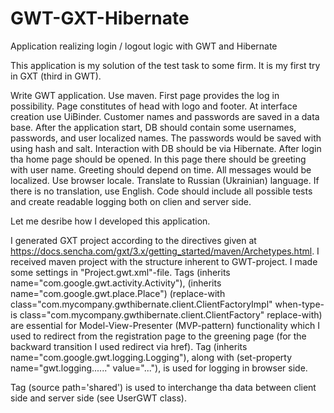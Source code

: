 # GWT-GXT-Hibernate
Application realizing login / logout logic with GWT and Hibernate

This application is my solution of the test task to some firm. It is my first try in GXT (third in GWT).

Write GWT application. Use maven. First page provides the log in possibility. Page constitutes of head with logo and footer. At interface creation use UiBinder. Customer names and passwords are saved in a data base. After the application start, DB should contain some usernames, passwords, and user localized names. The passwords would be saved with using hash and salt. Interaction with DB should be via Hibernate. After login tha home page should be opened. In this page there should be greeting with user name. Greeting should depend on time. All messages would be localized. Use browser locale. Translate to Russian (Ukrainian) language. If there is no translation, use English. Code should include all possible tests and create readable logging both on clien and server side.

Let me desribe how I developed this application.

I generated GXT project according to the directives given at https://docs.sencha.com/gxt/3.x/getting_started/maven/Archetypes.html. I received maven project with the structure inherent to GWT-project.
I made some settings in "Project.gwt.xml"-file. 
Tags (inherits name="com.google.gwt.activity.Activity"), (inherits name="com.google.gwt.place.Place")
(replace-with class="com.mycompany.gwthibernate.client.ClientFactoryImpl" when-type-is class="com.mycompany.gwthibernate.client.ClientFactory"  replace-with) are essential for Model-View-Presenter (MVP-pattern) functionality which I used to redirect from the registration page to the greening page (for the backward transition I used redirect via href).
Tag (inherits name="com.google.gwt.logging.Logging"), along with (set-property name="gwt.logging......" value="..."),  is used for logging in browser side.

Tag (source path='shared')  is used to interchange tha data between client side and server side (see UserGWT class).

